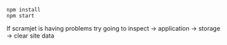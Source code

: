 ```
npm install
npm start
```

If scramjet is having problems try going to inspect -> application -> storage -> clear site data
